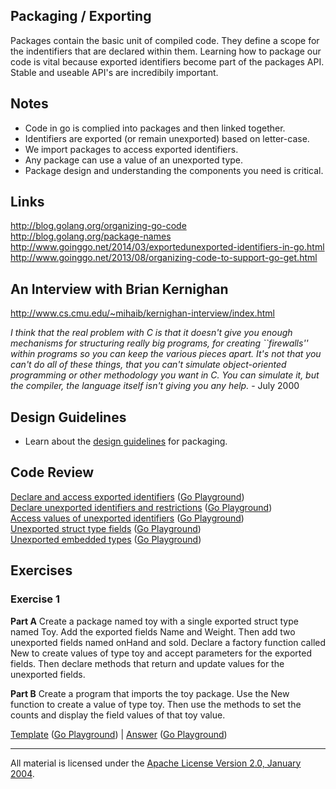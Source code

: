 ## Packaging / Exporting

Packages contain the basic unit of compiled code. They define a scope for the indentifiers that are declared within them. Learning how to package our code is vital because exported identifiers become part of the packages API. Stable and useable API's are incredibily important.

## Notes

* Code in go is complied into packages and then linked together.
* Identifiers are exported (or remain unexported) based on letter-case.
* We import packages to access exported identifiers.
* Any package can use a value of an unexported type.
* Package design and understanding the components you need is critical.

## Links

http://blog.golang.org/organizing-go-code  
http://blog.golang.org/package-names  
http://www.goinggo.net/2014/03/exportedunexported-identifiers-in-go.html  
http://www.goinggo.net/2013/08/organizing-code-to-support-go-get.html

## An Interview with Brian Kernighan

http://www.cs.cmu.edu/~mihaib/kernighan-interview/index.html

_I think that the real problem with C is that it doesn't give you enough mechanisms for structuring really big programs, for creating ``firewalls'' within programs so you can keep the various pieces apart. It's not that you can't do all of these things, that you can't simulate object-oriented programming or other methodology you want in C. You can simulate it, but the compiler, the language itself isn't giving you any help._ - July 2000

## Design Guidelines

* Learn about the [design guidelines](../../reading/design_guidelines.md) for packaging.

## Code Review

[Declare and access exported identifiers](example1/example1.go) ([Go Playground](http://play.golang.org/p/ZgH4PpoPX2))  
[Declare unexported identifiers and restrictions](example2/example2.go) ([Go Playground](http://play.golang.org/p/GFV71cumqa))  
[Access values of unexported identifiers](example3/example3.go) ([Go Playground](http://play.golang.org/p/d_E0bOYRBV))  
[Unexported struct type fields](example4/example4.go) ([Go Playground](http://play.golang.org/p/LpjLP_bIKS))  
[Unexported embedded types](example5/example5.go) ([Go Playground](http://play.golang.org/p/_1QiymFuw5))  

## Exercises

### Exercise 1
**Part A** Create a package named toy with a single exported struct type named Toy. Add the exported fields Name and Weight. Then add two unexported fields named onHand and sold. Declare a factory function called New to create values of type toy and accept parameters for the exported fields. Then declare methods that return and update values for the unexported fields.

**Part B** Create a program that imports the toy package. Use the New function to create a value of type toy. Then use the methods to set the counts and display the field values of that toy value.

[Template](exercises/template1) ([Go Playground](http://play.golang.org/p/PiSDQj1UCB)) | 
[Answer](exercises/exercise1) ([Go Playground](http://play.golang.org/p/PiSDQj1UCB))
___
All material is licensed under the [Apache License Version 2.0, January 2004](http://www.apache.org/licenses/LICENSE-2.0).
